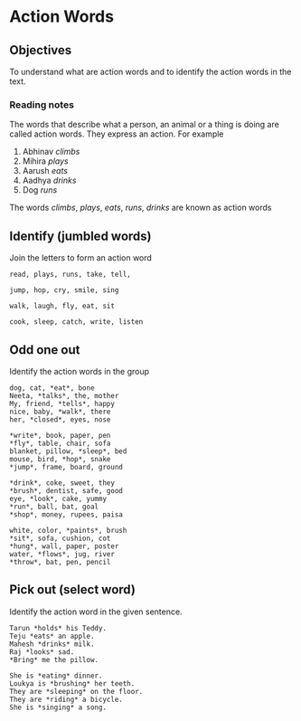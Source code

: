# Action Words

## Objectives 
To understand what are action words and to identify the action words in the text.

### Reading notes

The words that describe what a person, an animal or a thing is doing are called action words. They express an action.
For example 
1. Abhinav *climbs*
2. Mihira *plays*
3. Aarush *eats*
4. Aadhya *drinks*
5. Dog *runs*

The words *climbs*, *plays*, *eats*, *runs*, *drinks* are known as action words

## Identify (jumbled words)

Join the letters to form an action word

```
read, plays, runs, take, tell, 
```

```
jump, hop, cry, smile, sing
```

```
walk, laugh, fly, eat, sit
```

```
cook, sleep, catch, write, listen
```


## Odd one out

Identify the action words in the group

```
dog, cat, *eat*, bone
Neeta, *talks*, the, mother
My, friend, *tells*, happy
nice, baby, *walk*, there
her, *closed*, eyes, nose
```

```
*write*, book, paper, pen
*fly*, table, chair, sofa
blanket, pillow, *sleep*, bed
mouse, bird, *hop*, snake
*jump*, frame, board, ground
```

```
*drink*, coke, sweet, they
*brush*, dentist, safe, good
eye, *look*, cake, yummy
*run*, ball, bat, goal
*shop*, money, rupees, paisa
```

```
white, color, *paints*, brush
*sit*, sofa, cushion, cot
*hung*, wall, paper, poster
water, *flows*, jug, river
*throw*, bat, pen, pencil
```


## Pick out (select word)

Identify the action word in the given sentence.

```
Tarun *holds* his Teddy.
Teju *eats* an apple.
Mahesh *drinks* milk. 
Raj *looks* sad.
*Bring* me the pillow.
```

```
She is *eating* dinner.
Loukya is *brushing* her teeth.
They are *sleeping* on the floor.
They are *riding* a bicycle.
She is *singing* a song.
```












